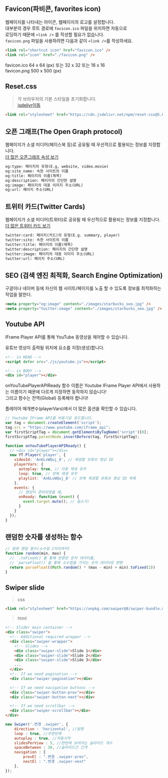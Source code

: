 ## Favicon(파비콘, favorites icon) 
웹페이지를 나타내는 아이콘, 웹페이지의 로고를 설정합니다.  
대부분의 경우 루트 경로에 `favicon.ico` 파일을 위치하면 자동으로  
로딩하기 때문에 `<link />` 를 작성할 필요가 없습니다.  
`favicon.png` 파일을 사용하려면 다음과 같이 `<link />`를 작성하세요.
```html
<link rel="shortcut icon" href="favicon.ico" /> 
<link rel="icon" href="./favicon.png" />
```
favicon.ico 64 x 64 (px) 또는 32 x 32 또는 16 x 16  
favicon.png 500 x 500 (px)

## Reset.css
> 각 브라우저의 기본 스타일을 초기화합니다.  
[jsdelivr이동](https://www.jsdelivr.com/package/npm/the-new-css-reset)
```html
<link rel="stylesheet" href="https://cdn.jsdelivr.net/npm/reset-css@5.0.1/reset.min.css" />
```
## 오픈 그래프(The Open Graph protocol)
웹페이지가 소셜 미디어(페이스북 등)로 공유될 때 우선적으로 활용되는 정보를 지정합니다.  
[더 많은 오픈그래프 속성 보기](https://ogp.me/)
```html
og:type: 페이지의 유형(E.g, website, video.movie)
og:site_name: 속한 사이트의 이름
og:title: 페이지의 이름(제목)
og:description: 페이지의 간단한 설명
og:image: 페이지의 대표 이미지 주소(URL)
og:url: 페이지 주소(URL)
```
## 트위터 카드(Twitter Cards)
웹페이지가 소셜 미디어(트위터)로 공유될 때 우선적으로 활용되는 정보를 지정합니다.  
[더 많은 트위터 카드 보기](https://developer.twitter.com/en/docs/twitter-for-websites/cards/guides/getting-started)
```html
twitter:card: 페이지(카드)의 유형(E.g. summary, player)
twitter:site: 속한 사이트의 이름
twitter:title: 페이지의 이름(제목)
twitter:description: 페이지의 간단한 설명
twitter:image: 페이지의 대표 이미지 주소(URL)
twitter:url: 페이지 주소(URL)
```
## SEO (검색 엔진 최적화, Search Engine Optimization)
구글이나 네이버 등에 자신의 웹 사이트/페이지를 노출 할 수 있도록 정보를 최적화하는 작업을 말한다.
```html
<meta property="og:image" content="./images/starbucks_seo.jpg" />
<meta property="twitter:image" content="./images/starbucks_seo.jpg" />
```


## Youtube API
IFrame Player API를 통해 YouTube 동영상을 제어할 수 있습니다.  

유튜브 영상이 출력될 위치에 요소를 지정(생성)합니다.
```html
<!-- in HEAD -->
<script defer src="./js/youtube.js"></script>

<!-- in BODY -->
<div id="player"></div>
```
onYouTubePlayerAPIReady 함수 이름은 Youtube IFrame Player API에서 사용하는 이름이기 때문에 다르게 지정하면 동작하지 않습니다!  
그리고 함수는 전역(Global) 등록해야 합니다!

플레이어 매개변수(playerVars)에서 더 많은 옵션을 확인할 수 있습니다.
```javascript
// Youtube IFrame API를 비동기로 로드합니다.
var tag = document.createElement('script');
tag.src = "https://www.youtube.com/iframe_api";
var firstScriptTag = document.getElementsByTagName('script')[0];
firstScriptTag.parentNode.insertBefore(tag, firstScriptTag);

function onYouTubePlayerAPIReady() {
  // <div id="player"></div>
  new YT.Player('player', {
    videoId: 'An6LvWQuj_8', // 재생할 유튜브 영상 ID
    playerVars: {
      autoplay: true, // 자동 재생 유무
      loop: true, // 반복 재생 유무
      playlist: 'An6LvWQuj_8' // 반복 재생할 유튜브 영상 ID 목록
    },
    events: {
      // 영상이 준비되었을 때,
      onReady: function (event) {
        event.target.mute(); // 음소거!
      }
    }
  });
}
```
## 랜덤한 숫자를 생성하는 함수
```javascript
// 범위 랜덤 함수(소수점 2자리까지)
function random(min, max) {
  // `.toFixed()`를 통해 반환된 문자 데이터를,
  // `parseFloat()`을 통해 소수점을 가지는 숫자 데이터로 변환
  return parseFloat((Math.random() * (max - min) + min).toFixed(2))
}
```
## Swiper slide
> css
``` html
<link rel="stylesheet" href="https://unpkg.com/swiper@8/swiper-bundle.min.css"/>
```
> html
``` html
<!-- Slider main container -->
<div class="swiper">
  <!-- Additional required wrapper -->
  <div class="swiper-wrapper">
    <!-- Slides -->
    <div class="swiper-slide">Slide 1</div>
    <div class="swiper-slide">Slide 2</div>
    <div class="swiper-slide">Slide 3</div>
    ...
  </div>
  <!-- If we need pagination -->
  <div class="swiper-pagination"></div>

  <!-- If we need navigation buttons -->
  <div class="swiper-button-prev"></div>
  <div class="swiper-button-next"></div>

  <!-- If we need scrollbar -->
  <div class="swiper-scrollbar"></div>
</div>
```
```javascript
new Swiper('.변경 .swiper', {
    direction : 'horizontal', //방향
    loop : true, //무한반복
    autoplay : true, //자동시작
    slidesPerView : 5, //한번에 보여지는 슬라이드 개수
    spaceBetween : 30, //슬라이드간 간격
    navigation : {
        prevEl : ".변경 .swiper-prev",
        nextEl : ".변경 .swiper-next"
    },
});
```
